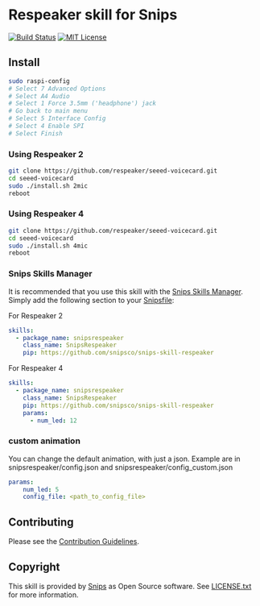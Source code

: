 # Respeaker skill for Snips

[![Build Status](https://travis-ci.org/snipsco/snips-skill-hue.svg)](https://travis-ci.org/snipsco/snips-skill-hue)
[![MIT License](https://img.shields.io/badge/license-MIT-blue.svg)](https://raw.githubusercontent.com/snipsco/snips-skill-hue/master/LICENSE.txt)

## Install
```sh
sudo raspi-config
# Select 7 Advanced Options
# Select A4 Audio
# Select 1 Force 3.5mm ('headphone') jack
# Go back to main menu
# Select 5 Interface Config
# Select 4 Enable SPI
# Select Finish
```
### Using Respeaker 2
```sh
git clone https://github.com/respeaker/seeed-voicecard.git
cd seeed-voicecard
sudo ./install.sh 2mic
reboot
```
### Using Respeaker 4
```sh
git clone https://github.com/respeaker/seeed-voicecard.git
cd seeed-voicecard
sudo ./install.sh 4mic
reboot
```

### Snips Skills Manager

It is recommended that you use this skill with the [Snips Skills Manager](https://github.com/snipsco/snipsskills). Simply add the following section to your [Snipsfile](https://github.com/snipsco/snipsskills/wiki/The-Snipsfile):

For Respeaker 2
```yaml
skills:
  - package_name: snipsrespeaker
    class_name: SnipsRespeaker
    pip: https://github.com/snipsco/snips-skill-respeaker
```      

For Respeaker 4
```yaml
skills:
  - package_name: snipsrespeaker
    class_name: SnipsRespeaker
    pip: https://github.com/snipsco/snips-skill-respeaker
    params:
      - num_led: 12
```      

### custom animation

You can change the default animation, with just a json.
Example are in snipsrespeaker/config.json and snipsrespeaker/config\_custom.json

```yaml
params:
    num_led: 5
    config_file: <path_to_config_file>
```

## Contributing

Please see the [Contribution Guidelines](https://github.com/snipsco/snips-skill-hue/blob/master/CONTRIBUTING.rst).

## Copyright

This skill is provided by [Snips](https://www.snips.ai) as Open Source software. See [LICENSE.txt](https://github.com/snipsco/snips-skill-hue/blob/master/LICENSE.txt) for more information.
